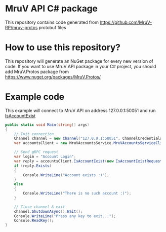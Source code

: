 # MruV API C# package

This repository contains code generated from https://github.com/MruV-RP/mruv-protos protobuf files

# How to use this repository?
This repository will generate an NuGet package for every new version of code. If you want to use MruV API package in your C# project, you should add MruV.Protos package from https://www.nuget.org/packages/MruV.Protos/ 

# Example code
This example will connect to MruV API on address 127.0.0.1:50051 and run [IsAccountExist](https://github.com/MruV-RP/mruv-pb-docs/blob/master/docs.md#mruvaccountsservice)
```csharp
public static void Main(string[] args)
{
    // Init connection
    Channel channel = new Channel("127.0.0.1:50051", ChannelCredentials.Insecure);
    var accountsClient = new MruVAccountsService.MruVAccountsServiceClient(channel);

    // Send gRPC request
    var login = "Account Login";
    var reply = accountsClient.IsAccountExist(new IsAccountExistRequest() { Login = login });
    if (reply.Exists)
    {
        Console.WriteLine("Account exists :)");
    }
    else
    {
        Console.WriteLine("There is no such account :(");
    }

    // Close channel & exit
    channel.ShutdownAsync().Wait();
    Console.WriteLine("Press any key to exit...");
    Console.ReadKey();
}

```
